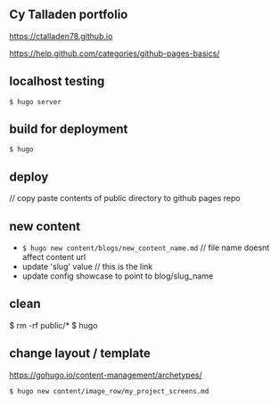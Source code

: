 ## Cy Talladen portfolio

https://ctalladen78.github.io

https://help.github.com/categories/github-pages-basics/

## localhost testing
`$ hugo server`

## build for deployment

`$ hugo`

## deploy 
// copy paste contents of public directory to github pages repo

## new content

* `$ hugo new content/blogs/new_content_name.md` // file name doesnt affect content url 
* update 'slug' value // this is the link
* update config showcase to point to blog/slug_name

## clean

$ rm -rf public/*
$ hugo

## change layout / template

https://gohugo.io/content-management/archetypes/

`$ hugo new content/image_row/my_project_screens.md`
